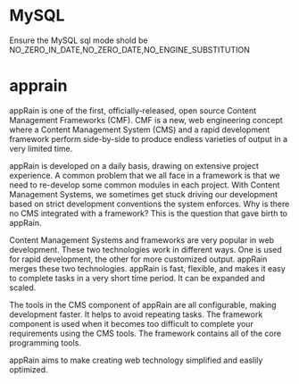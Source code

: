 
MySQL 
=======
Ensure the MySQL sql mode shold be NO_ZERO_IN_DATE,NO_ZERO_DATE,NO_ENGINE_SUBSTITUTION

apprain
=======


appRain is one of the first, officially-released, open source Content Management Frameworks (CMF). CMF is a new, web engineering concept where a Content Management System (CMS) and a rapid development framework perform side-by-side to produce endless varieties of output in a very limited time.

appRain is developed on a daily basis, drawing on extensive project experience. A common problem that we all face in a framework is that we need to re-develop some common modules in each project. With Content Management Systems, we sometimes get stuck driving our development based on strict development conventions the system enforces. Why is there no CMS integrated with a framework? This is the question that gave birth to appRain.

Content Management Systems and frameworks are very popular in web development. These two technologies work in different ways. One is used for rapid development, the other for more customized output. appRain merges these two technologies. appRain is fast, flexible, and makes it easy to complete tasks in a very short time period. It can be expanded and scaled.

The tools in the CMS component of appRain are all configurable, making development faster. It helps to avoid repeating tasks. The framework component is used when it becomes too difficult to complete your requirements using the CMS tools. The framework contains all of the core programming tools.

appRain aims to make creating web technology simplified and easlily optimized.

